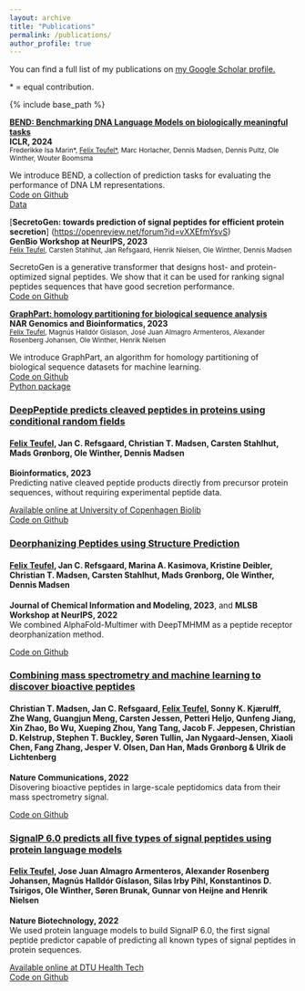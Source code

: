 ```yaml
---
layout: archive
title: "Publications"
permalink: /publications/
author_profile: true
---
```


You can find a full list of my publications on <u><a href="https://scholar.google.com/citations?hl=en&user=pO3M3xYAAAAJ">my Google Scholar profile</a>.</u>

\* = equal contribution.

{% include base_path %}

[**BEND: Benchmarking DNA Language Models on biologically meaningful tasks**](https://arxiv.org/abs/2311.12570)  
**ICLR, 2024**  
<small>Frederikke Isa Marin*, <u>Felix Teufel*</u>, Marc Horlacher, Dennis Madsen, Dennis Pultz, Ole Winther, Wouter Boomsma</small>  

We introduce BEND, a collection of prediction tasks for evaluating the performance of DNA LM representations.  
[Code on Github](https://github.com/frederikkemarin/BEND)  
[Data](https://sid.erda.dk/cgi-sid/ls.py?share_id=aNQa0Oz2lY)  

[**SecretoGen: towards prediction of signal peptides for efficient protein secretion**]
(https://openreview.net/forum?id=vXXEfmYsvS)  
**GenBio Workshop at NeurIPS, 2023**  
<small> <u>Felix Teufel</u>, Carsten Stahlhut, Jan Refsgaard, Henrik Nielsen, Ole Winther, Dennis Madsen</small>  

SecretoGen is a generative transformer that designs host- and protein-optimized signal peptides. We show that it can be used for ranking signal peptides sequences that have good secretion performance.  
[Code on Github](https://github.com/fteufel/SecretoGen)

[**GraphPart: homology partitioning for biological sequence analysis**](https://academic.oup.com/nargab/article/5/4/lqad088/7318077)   
**NAR Genomics and Bioinformatics, 2023**  
<small> <u>Felix Teufel</u>, Magnús Halldór Gíslason, José Juan Almagro Armenteros, Alexander Rosenberg Johansen, Ole Winther, Henrik Nielsen</small>  

We introduce GraphPart, an algorithm for homology partitioning of biological sequence datasets for machine learning.  
[Code on Github](https://github.com/graph-part/graph-part)  
[Python package](https://pypi.org/project/graph-part/)

### [DeepPeptide predicts cleaved peptides in proteins using conditional random fields](https://doi.org/10.1093/bioinformatics/btad616)
#### <u>Felix Teufel</u>, Jan C. Refsgaard, Christian T. Madsen, Carsten Stahlhut, Mads Grønborg, Ole Winther, Dennis Madsen  
**Bioinformatics, 2023**  
Predicting native cleaved peptide products directly from precursor protein sequences, without requiring experimental peptide data.

[Available online at University of Copenhagen Biolib](https://biolib.com/KU/DeepPeptide/)  
[Code on Github](https://github.com/fteufel/deeppeptide/)


### [Deorphanizing Peptides using Structure Prediction](https://pubs.acs.org/doi/full/10.1021/acs.jcim.3c00378)
#### <u>Felix Teufel</u>, Jan C. Refsgaard, Marina A. Kasimova, Kristine Deibler, Christian T. Madsen, Carsten Stahlhut, Mads Grønborg, Ole Winther, Dennis Madsen  
**Journal of Chemical Information and Modeling, 2023**, and **MLSB Workshop at NeurIPS, 2022**  
We combined AlphaFold-Multimer with DeepTMHMM as a peptide receptor deorphanization method.

[Code on Github](https://github.com/fteufel/alphafold-peptide-receptors)

### [Combining mass spectrometry and machine learning to discover bioactive peptides](https://www.nature.com/articles/s41467-022-34031-z)
#### Christian T. Madsen, Jan C. Refsgaard, <u>Felix Teufel</u>, Sonny K. Kjærulff, Zhe Wang, Guangjun Meng, Carsten Jessen, Petteri Heljo, Qunfeng Jiang, Xin Zhao, Bo Wu, Xueping Zhou, Yang Tang, Jacob F. Jeppesen, Christian D. Kelstrup, Stephen T. Buckley, Søren Tullin, Jan Nygaard-Jensen, Xiaoli Chen, Fang Zhang, Jesper V. Olsen, Dan Han, Mads Grønborg & Ulrik de Lichtenberg  
**Nature Communications, 2022**  
Disovering bioactive peptides in large-scale peptidomics data from their mass spectrometry signal.

[Code on Github](https://github.com/jancr/ppv) 


### [SignalP 6.0 predicts all five types of signal peptides using protein language models](https://www.nature.com/articles/s41587-021-01156-3)
#### <u>Felix Teufel</u>, Jose Juan Almagro Armenteros, Alexander Rosenberg Johansen,  Magnús Halldór Gíslason, Silas Irby Pihl, Konstantinos D. Tsirigos, Ole Winther, Søren Brunak, Gunnar von Heijne and Henrik Nielsen  
**Nature Biotechnology, 2022**  
We used protein language models to build SignalP 6.0, the first signal peptide predictor capable of predicting all known types of signal peptides in protein sequences. 

[Available online at DTU Health Tech](https://services.healthtech.dtu.dk/service.php?SignalP-6.0)  
[Code on Github](https://github.com/fteufel/signalp-6.0) 

